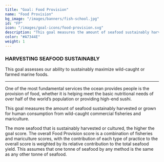 ```yaml
---
title: "Goal: Food Provision"
name: "Food Provision"
bg_image: "/images/banners/fish-school.jpg"
id: "FP"
icon: "/images/goal-icons/food-provision.svg"
description: "This goal measures the amount of seafood sustainably harvested for use primarily in human consumption or export."
color: "#A7344E"
weight: 1
---
```


### HARVESTING SEAFOOD SUSTAINABLY
This goal assesses our ability to sustainably maximize wild-caught or farmed marine foods.

----

One of the most fundamental services the ocean provides people is the provision of food, whether it is helping meet the basic nutritional needs of over half of the world’s population or providing high-end sushi. 

This goal measures the amount of seafood sustainably harvested or grown for human consumption from wild-caught commercial fisheries and mariculture.

The more seafood that is sustainably harvested or cultured, the higher the goal score. The overall Food Provision score is a combination of fisheries and mariculture scores, with the contribution of each type of practice to the overall score is weighted by its relative contribution to the total seafood yield. This assumes that one tonne of seafood by any method is the same as any other tonne of seafood. 

